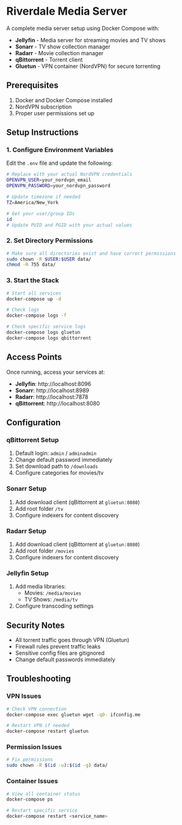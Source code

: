 # Riverdale Media Server

A complete media server setup using Docker Compose with:
- **Jellyfin** - Media server for streaming movies and TV shows
- **Sonarr** - TV show collection manager
- **Radarr** - Movie collection manager  
- **qBittorrent** - Torrent client
- **Gluetun** - VPN container (NordVPN) for secure torrenting

## Prerequisites

1. Docker and Docker Compose installed
2. NordVPN subscription
3. Proper user permissions set up

## Setup Instructions

### 1. Configure Environment Variables

Edit the `.env` file and update the following:

```bash
# Replace with your actual NordVPN credentials
OPENVPN_USER=your_nordvpn_email
OPENVPN_PASSWORD=your_nordvpn_password

# Update timezone if needed
TZ=America/New_York

# Get your user/group IDs
id
# Update PUID and PGID with your actual values
```

### 2. Set Directory Permissions

```bash
# Make sure all directories exist and have correct permissions
sudo chown -R $USER:$USER data/
chmod -R 755 data/
```

### 3. Start the Stack

```bash
# Start all services
docker-compose up -d

# Check logs
docker-compose logs -f

# Check specific service logs
docker-compose logs gluetun
docker-compose logs qbittorrent
```

## Access Points

Once running, access your services at:

- **Jellyfin**: http://localhost:8096
- **Sonarr**: http://localhost:8989  
- **Radarr**: http://localhost:7878
- **qBittorrent**: http://localhost:8080

## Configuration

### qBittorrent Setup
1. Default login: `admin` / `adminadmin`
2. Change default password immediately
3. Set download path to `/downloads`
4. Configure categories for movies/tv

### Sonarr Setup
1. Add download client (qBittorrent at `gluetun:8080`)
2. Add root folder `/tv`
3. Configure indexers for content discovery

### Radarr Setup  
1. Add download client (qBittorrent at `gluetun:8080`)
2. Add root folder `/movies`
3. Configure indexers for content discovery

### Jellyfin Setup
1. Add media libraries:
   - Movies: `/media/movies`
   - TV Shows: `/media/tv`
2. Configure transcoding settings

## Security Notes

- All torrent traffic goes through VPN (Gluetun)
- Firewall rules prevent traffic leaks
- Sensitive config files are gitignored
- Change default passwords immediately

## Troubleshooting

### VPN Issues
```bash
# Check VPN connection
docker-compose exec gluetun wget -qO- ifconfig.me

# Restart VPN if needed
docker-compose restart gluetun
```

### Permission Issues
```bash
# Fix permissions
sudo chown -R $(id -u):$(id -g) data/
```

### Container Issues
```bash
# View all container status
docker-compose ps

# Restart specific service
docker-compose restart <service_name>
```
